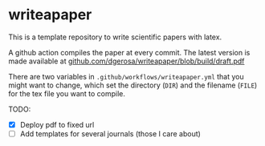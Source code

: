 # writeapaper

This is a template repository to write scientific papers with latex. 


A github action compiles the paper at every commit. The latest version is made available at 
[github.com/dgerosa/writeapaper/blob/build/draft.pdf](https://github.com/dgerosa/writeapaper/blob/build/draft.pdf)

There are two variables in `.github/workflows/writeapaper.yml` that you might want to change, which set the directory (`DIR`) and the filename (`FILE`) for the tex file you want to compile.


TODO: 
- [x] Deploy pdf to fixed url
- [ ] Add templates for several journals (those I care about)  
